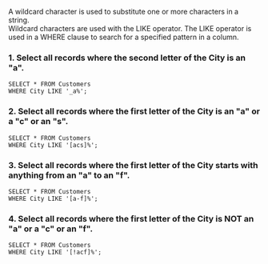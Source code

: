 A wildcard character is used to substitute one or more characters in a string.  
Wildcard characters are used with the LIKE operator. The LIKE operator is used in a WHERE clause to search for a specified pattern in a column.  
### 1. Select all records where the second letter of the City is an "a".
```
SELECT * FROM Customers
WHERE City LIKE '_a%';
```
### 2. Select all records where the first letter of the City is an "a" or a "c" or an "s".
```
SELECT * FROM Customers
WHERE City LIKE '[acs]%';
```
### 3. Select all records where the first letter of the City starts with anything from an "a" to an "f".
```
SELECT * FROM Customers
WHERE City LIKE '[a-f]%';
```
### 4. Select all records where the first letter of the City is NOT an "a" or a "c" or an "f".
```
SELECT * FROM Customers
WHERE City LIKE '[!acf]%';
```
